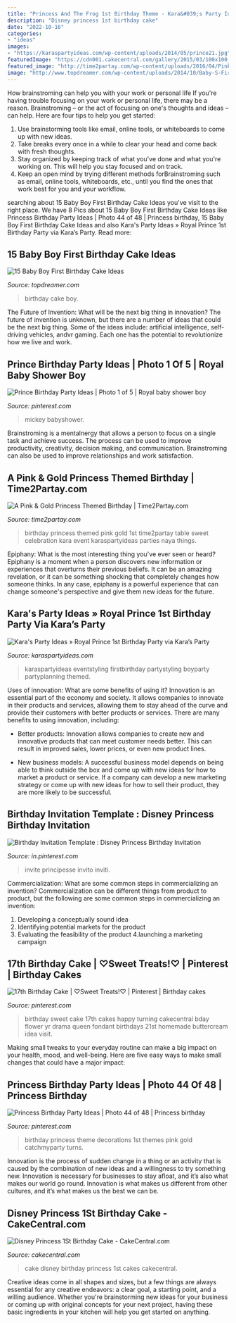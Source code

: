 ```yaml
---
title: "Princess And The Frog 1st Birthday Theme - Kara&#039;s Party Ideas » Royal Prince 1st Birthday Party Via Kara’s Party"
description: "Disney princess 1st birthday cake"
date: "2022-10-16"
categories:
- "ideas"
images:
- "https://karaspartyideas.com/wp-content/uploads/2014/05/prince21.jpg"
featuredImage: "https://cdn001.cakecentral.com/gallery/2015/03/100x100_73815745tY_disney-princess-1st-birthday-cake.jpg"
featured_image: "http://time2partay.com/wp-content/uploads/2016/04/Pink-and-Gold-Princess-Themed-Birthday_9-1.png"
image: "http://www.topdreamer.com/wp-content/uploads/2014/10/Baby-S-First-Birthday-Cake-Ideas-682-e1390037188790-718x972.jpg"
---
```



How brainstroming can help you with your work or personal life
If you're having trouble focusing on your work or personal life, there may be a reason. Brainstroming – or the act of focusing on one's thoughts and ideas – can help. Here are four tips to help you get started: 
1. Use brainstorming tools like email, online tools, or whiteboards to come up with new ideas. 
2. Take breaks every once in a while to clear your head and come back with fresh thoughts. 
3. Stay organized by keeping track of what you've done and what you're working on. This will help you stay focused and on track. 
4. Keep an open mind by trying different methods forBrainstroming such as email, online tools, whiteboards, etc., until you find the ones that work best for you and your workflow.

	

		
searching about 15 Baby Boy First Birthday Cake Ideas you've visit to the right place. We have 8 Pics about 15 Baby Boy First Birthday Cake Ideas like Princess Birthday Party Ideas | Photo 44 of 48 | Princess birthday, 15 Baby Boy First Birthday Cake Ideas and also Kara&#039;s Party Ideas » Royal Prince 1st Birthday Party via Kara’s Party. Read more:
		
    
## 15 Baby Boy First Birthday Cake Ideas

<img loading=lazy src="http://www.topdreamer.com/wp-content/uploads/2014/10/Baby-S-First-Birthday-Cake-Ideas-682-e1390037188790-718x972.jpg" onerror="this.onerror=null;this.src='https://tse3.mm.bing.net/th?id=OIP.e9MfXZWJeskVccg0Qq1wmQHaKB&amp;pid=15.1';" alt="15 Baby Boy First Birthday Cake Ideas">

_Source: topdreamer.com_

>birthday cake boy. 

	

The Future of Invention: What will be the next big thing in innovation?
The future of invention is unknown, but there are a number of ideas that could be the next big thing. Some of the ideas include: artificial intelligence, self-driving vehicles, andvr gaming. Each one has the potential to revolutionize how we live and work.

    
## Prince Birthday Party Ideas | Photo 1 Of 5 | Royal Baby Shower Boy

<img loading=lazy src="https://i.pinimg.com/736x/bf/d1/64/bfd1640431508c0fb2b3ff0b9c542c98.jpg" onerror="this.onerror=null;this.src='https://tse1.mm.bing.net/th?id=OIP.DzOCOssiAzEmUFX6thkOGgHaEy&amp;pid=15.1';" alt="Prince Birthday Party Ideas | Photo 1 of 5 | Royal baby shower boy">

_Source: pinterest.com_

>mickey babyshower. 

	

Brainstroming is a mentalnergy that allows a person to focus on a single task and achieve success. The process can be used to improve productivity, creativity, decision making, and communication. Brainstroming can also be used to improve relationships and work satisfaction.

    
## A Pink &amp; Gold Princess Themed Birthday | Time2Partay.com

<img loading=lazy src="http://time2partay.com/wp-content/uploads/2016/04/Pink-and-Gold-Princess-Themed-Birthday_9-1.png" onerror="this.onerror=null;this.src='https://tse2.mm.bing.net/th?id=OIP.gxiUkmttF3RWp6S-6AuGTwHaE7&amp;pid=15.1';" alt="A Pink &amp; Gold Princess Themed Birthday | Time2Partay.com">

_Source: time2partay.com_

>birthday princess themed pink gold 1st time2partay table sweet celebration kara event karaspartyideas parties naya things. 

	

Epiphany: What is the most interesting thing you've ever seen or heard?
Epiphany is a moment when a person discovers new information or experiences that overturns their previous beliefs. It can be an amazing revelation, or it can be something shocking that completely changes how someone thinks. In any case, epiphany is a powerful experience that can change someone's perspective and give them new ideas for the future.

    
## Kara&#039;s Party Ideas » Royal Prince 1st Birthday Party Via Kara’s Party

<img loading=lazy src="https://karaspartyideas.com/wp-content/uploads/2014/05/prince21.jpg" onerror="this.onerror=null;this.src='https://tse3.mm.bing.net/th?id=OIP.MLYLHHf4dfcmXov09iFwXwHaLJ&amp;pid=15.1';" alt="Kara&#039;s Party Ideas » Royal Prince 1st Birthday Party via Kara’s Party">

_Source: karaspartyideas.com_

>karaspartyideas eventstyling firstbirthday partystyling boyparty partyplanning themed. 

	

Uses of innovation: What are some benefits of using it?
Innovation is an essential part of the economy and society. It allows companies to innovate in their products and services, allowing them to stay ahead of the curve and provide their customers with better products or services. There are many benefits to using innovation, including: 
- Better products: Innovation allows companies to create new and innovative products that can meet customer needs better. This can result in improved sales, lower prices, or even new product lines.

- New business models: A successful business model depends on being able to think outside the box and come up with new ideas for how to market a product or service. If a company can develop a new marketing strategy or come up with new ideas for how to sell their product, they are more likely to be successful.

    
## Birthday Invitation Template : Disney Princess Birthday Invitation

<img loading=lazy src="https://i.pinimg.com/736x/c1/2a/f9/c12af9b5be5bbd01974c701e7ff28134.jpg" onerror="this.onerror=null;this.src='https://tse2.mm.bing.net/th?id=OIP.2gy5BRKil_3Dc3TXzx7e1AHaHa&amp;pid=15.1';" alt="Birthday Invitation Template : Disney Princess Birthday Invitation">

_Source: in.pinterest.com_

>invite principesse invito inviti. 

	

Commercialization: What are some common steps in commercializing an invention?
Commercialization can be different things from product to product, but the following are some common steps in commercializing an invention:
1. Developing a conceptually sound idea 
2. Identifying potential markets for the product 
3. Evaluating the feasibility of the product 
4.launching a marketing campaign 

    
## 17th Birthday Cake | ♡Sweet Treats!♡ | Pinterest | Birthday Cakes

<img loading=lazy src="https://s-media-cache-ak0.pinimg.com/736x/ce/19/29/ce19291f831566146253b5b77e6157f8.jpg" onerror="this.onerror=null;this.src='https://tse2.mm.bing.net/th?id=OIP.iNjywmXEns52X0IUwuZKkQHaLH&amp;pid=15.1';" alt="17th Birthday Cake | ♡Sweet Treats!♡ | Pinterest | Birthday cakes">

_Source: pinterest.com_

>birthday sweet cake 17th cakes happy turning cakecentral bday flower yr drama queen fondant birthdays 21st homemade buttercream idea visit. 

	

Making small tweaks to your everyday routine can make a big impact on your health, mood, and well-being. Here are five easy ways to make small changes that could have a major impact: 

    
## Princess Birthday Party Ideas | Photo 44 Of 48 | Princess Birthday

<img loading=lazy src="https://i.pinimg.com/736x/64/b8/0a/64b80ac62a902bc123a7f0eb98957352.jpg" onerror="this.onerror=null;this.src='https://tse2.mm.bing.net/th?id=OIP.XRUzaRbbMc3i-iG-dapfegHaLG&amp;pid=15.1';" alt="Princess Birthday Party Ideas | Photo 44 of 48 | Princess birthday">

_Source: pinterest.com_

>birthday princess theme decorations 1st themes pink gold catchmyparty turns. 

	

Innovation is the process of sudden change in a thing or an activity that is caused by the combination of new ideas and a willingness to try something new. Innovation is necessary for businesses to stay afloat, and it’s also what makes our world go round. Innovation is what makes us different from other cultures, and it’s what makes us the best we can be.

    
## Disney Princess 1St Birthday Cake - CakeCentral.com

<img loading=lazy src="https://cdn001.cakecentral.com/gallery/2015/03/100x100_73815745tY_disney-princess-1st-birthday-cake.jpg" onerror="this.onerror=null;this.src='https://tse2.mm.bing.net/th?id=OIP.XLbWz7PH7gyckfjL4roXIAHaOQ&amp;pid=15.1';" alt="Disney Princess 1St Birthday Cake - CakeCentral.com">

_Source: cakecentral.com_

>cake disney birthday princess 1st cakes cakecentral. 

	

Creative ideas come in all shapes and sizes, but a few things are always essential for any creative endeavors: a clear goal, a starting point, and a willing audience. Whether you're brainstorming new ideas for your business or coming up with original concepts for your next project, having these basic ingredients in your kitchen will help you get started on anything.

